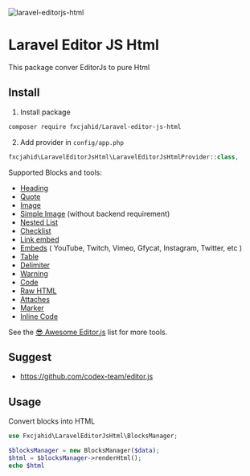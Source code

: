 ![laravel-editorjs-html](https://github.com/fxcjahid/Laravel-editor-js-html/assets/33903532/22ac126c-f8de-411b-b72f-20517c6c54a9)

# Laravel Editor JS Html

This package conver EditorJs to pure Html

## Install

1. Install package

``` bash
composer require fxcjahid/Laravel-editor-js-html
```

2. Add provider in `config/app.php`

```PHP 
fxcjahid\LaravelEditorJsHtml\LaravelEditorJsHtmlProvider::class, 
```


Supported Blocks and tools:

- [Heading](https://github.com/editor-js/header)
- [Quote](https://github.com/editor-js/quote)
- [Image](https://github.com/editor-js/image)
- [Simple Image](https://github.com/editor-js/simple-image) (without backend requirement)
- [Nested List](https://github.com/editor-js/nested-list)
- [Checklist](https://github.com/editor-js/checklist)
- [Link embed](https://github.com/editor-js/link)
- [Embeds](https://github.com/editor-js/embed) ( YouTube, Twitch, Vimeo, Gfycat, Instagram, Twitter, etc )
- [Table](https://github.com/editor-js/table)
- [Delimiter](https://github.com/editor-js/delimiter)
- [Warning](https://github.com/editor-js/warning)
- [Code](https://github.com/editor-js/code)
- [Raw HTML](https://github.com/editor-js/raw)
- [Attaches](https://github.com/editor-js/attaches)
- [Marker](https://github.com/editor-js/marker)
- [Inline Code](https://github.com/editor-js/inline-code)

See the [😎 Awesome Editor.js](https://github.com/editor-js/awesome-editorjs) list for more tools.

## Suggest

* https://github.com/codex-team/editor.js

## Usage

Convert blocks into HTML

```php
use Fxcjahid\LaravelEditorJsHtml\BlocksManager;

$blocksManager = new BlocksManager($data);
$html = $blocksManager->renderHtml();
echo $html
```
